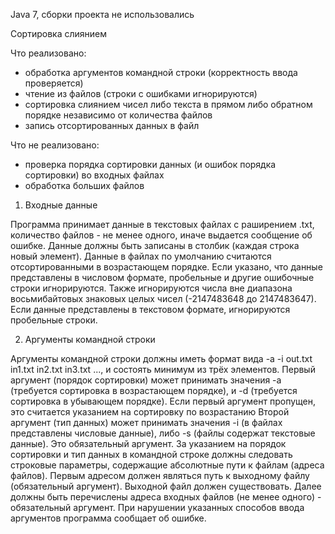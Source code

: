 Java 7, сборки проекта не использовались

Сортировка слиянием

Что реализовано:
- обработка аргументов командной строки (корректность ввода проверяется)
- чтение из файлов (строки с ошибками игнорируются)
- сортировка слиянием чисел либо текста в прямом либо обратном порядке независимо от количества файлов
- запись отсортированных данных в файл

Что не реализовано:
- проверка порядка сортировки данных (и ошибок порядка сортировки) во входных файлах
- обработка больших файлов 

1. Входные данные

Программа принимает данные в текстовых файлах с раширением .txt, количество файлов - не менее одного,
иначе выдается сообщение об ошибке.
Данные должны быть записаны в столбик (каждая строка новый элемент).
Данные в файлах по умолчанию считаются отсортированными в возрастающем порядке.
Если указано, что данные представлены в числовом формате, пробельные и другие ошибочные строки игнорируются.
Также игнорируются числа вне диапазона восьмибайтовых знаковых целых чисел (-2147483648 до 2147483647).
Если данные представлены в текстовом формате, игнорируются пробельные строки.

2. Аргументы командной строки

Аргументы командной строки должны иметь формат вида -a -i out.txt in1.txt in2.txt in3.txt ...,
и состоять минимум из трёх элементов.
Первый аргумент (порядок сортировки) может принимать значения -а (требуется сортировка в возрастающем порядке),
и -d (требуется сортировка в убывающем порядке).
Если первый аргумент пропущен, это считается указанием на сортировку по возрастанию
Второй аргумент (тип данных) может принимать значения -i (в файлах представлены числовые данные), либо
-s (файлы содержат текстовые данные). Это обязательный аргумент.
За указанием на порядок сортировки и тип данных в командной строке должны следовать строковые параметры, 
содержащие абсолютные пути к файлам (адреса файлов).
Первым адресом должен являться путь к выходному файлу (обязательный аргумент).
Выходной файл должен существовать.
Далее должны быть перечислены адреса входных файлов (не менее одного) - обязательный аргумент.
При нарушении указанных способов ввода аргументов программа сообщает об ошибке.
